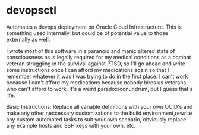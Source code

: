 # devopsctl
Automates a devops deployment on Oracle Cloud Infrastructure. This is something used internally, but could be of potential value to those externally as well.

I wrote most of this software in a paranoid and manic altered state of consciousness as is legally required for my medical conditions as a combat veteran struggling in the survival against PTSD, so I'll go ahead and write some instructions once I can afford my medications again so that I remember whatever it was I was trying to do in the first place. I can't work because I can't afford my medications because nobody hires us veterans who can't afford to work. It's a weird paradox/conundrum, but I guess that's life.

Basic Instructions:
  Replace all variable definitions with your own OCID's and make any other neccessary customizations to the build environment,rewrite any custom automated tasks to suit your own scenario, obviously replace any example hosts and SSH keys with your own, etc.
